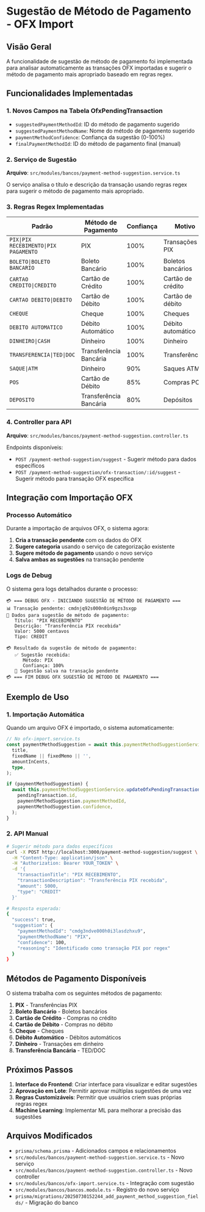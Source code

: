 # Sugestão de Método de Pagamento - OFX Import

## Visão Geral

A funcionalidade de sugestão de método de pagamento foi implementada para analisar automaticamente as transações OFX importadas e sugerir o método de pagamento mais apropriado baseado em regras regex.

## Funcionalidades Implementadas

### 1. Novos Campos na Tabela OfxPendingTransaction

- `suggestedPaymentMethodId`: ID do método de pagamento sugerido
- `suggestedPaymentMethodName`: Nome do método de pagamento sugerido
- `paymentMethodConfidence`: Confiança da sugestão (0-100%)
- `finalPaymentMethodId`: ID do método de pagamento final (manual)

### 2. Serviço de Sugestão

**Arquivo**: `src/modules/bancos/payment-method-suggestion.service.ts`

O serviço analisa o título e descrição da transação usando regras regex para sugerir o método de pagamento mais apropriado.

### 3. Regras Regex Implementadas

| Padrão | Método de Pagamento | Confiança | Motivo |
|--------|-------------------|-----------|---------|
| `PIX\|PIX RECEBIMENTO\|PIX PAGAMENTO` | PIX | 100% | Transações PIX |
| `BOLETO\|BOLETO BANCARIO` | Boleto Bancário | 100% | Boletos bancários |
| `CARTAO CREDITO\|CREDITO` | Cartão de Crédito | 100% | Cartão de crédito |
| `CARTAO DEBITO\|DEBITO` | Cartão de Débito | 100% | Cartão de débito |
| `CHEQUE` | Cheque | 100% | Cheques |
| `DEBITO AUTOMATICO` | Débito Automático | 100% | Débito automático |
| `DINHEIRO\|CASH` | Dinheiro | 100% | Dinheiro |
| `TRANSFERENCIA\|TED\|DOC` | Transferência Bancária | 100% | Transferências |
| `SAQUE\|ATM` | Dinheiro | 90% | Saques ATM |
| `POS` | Cartão de Débito | 85% | Compras POS |
| `DEPOSITO` | Transferência Bancária | 80% | Depósitos |

### 4. Controller para API

**Arquivo**: `src/modules/bancos/payment-method-suggestion.controller.ts`

Endpoints disponíveis:
- `POST /payment-method-suggestion/suggest` - Sugerir método para dados específicos
- `POST /payment-method-suggestion/ofx-transaction/:id/suggest` - Sugerir método para transação OFX específica

## Integração com Importação OFX

### Processo Automático

Durante a importação de arquivos OFX, o sistema agora:

1. **Cria a transação pendente** com os dados do OFX
2. **Sugere categoria** usando o serviço de categorização existente
3. **Sugere método de pagamento** usando o novo serviço
4. **Salva ambas as sugestões** na transação pendente

### Logs de Debug

O sistema gera logs detalhados durante o processo:

```
💳 === DEBUG OFX - INICIANDO SUGESTÃO DE MÉTODO DE PAGAMENTO ===
📊 Transação pendente: cmdnjq92s000n0in9gzs3sxgp
📝 Dados para sugestão de método de pagamento:
   Título: "PIX RECEBIMENTO"
   Descrição: "Transferência PIX recebida"
   Valor: 5000 centavos
   Tipo: CREDIT

💳 Resultado da sugestão de método de pagamento:
   ✅ Sugestão recebida:
      Método: PIX
      Confiança: 100%
   💾 Sugestão salva na transação pendente
💳 === FIM DEBUG OFX SUGESTÃO DE MÉTODO DE PAGAMENTO ===
```

## Exemplo de Uso

### 1. Importação Automática

Quando um arquivo OFX é importado, o sistema automaticamente:

```typescript
// No ofx-import.service.ts
const paymentMethodSuggestion = await this.paymentMethodSuggestionService.suggestPaymentMethodForTransaction(
  title,
  fixedName || fixedMemo || '',
  amountInCents,
  type,
);

if (paymentMethodSuggestion) {
  await this.paymentMethodSuggestionService.updateOfxPendingTransactionPaymentMethod(
    pendingTransaction.id,
    paymentMethodSuggestion.paymentMethodId,
    paymentMethodSuggestion.confidence,
  );
}
```

### 2. API Manual

```bash
# Sugerir método para dados específicos
curl -X POST http://localhost:3000/payment-method-suggestion/suggest \
  -H "Content-Type: application/json" \
  -H "Authorization: Bearer YOUR_TOKEN" \
  -d '{
    "transactionTitle": "PIX RECEBIMENTO",
    "transactionDescription": "Transferência PIX recebida",
    "amount": 5000,
    "type": "CREDIT"
  }'

# Resposta esperada:
{
  "success": true,
  "suggestion": {
    "paymentMethodId": "cmdg3ndve000h0i3lasdzhxu9",
    "paymentMethodName": "PIX",
    "confidence": 100,
    "reasoning": "Identificado como transação PIX por regex"
  }
}
```

## Métodos de Pagamento Disponíveis

O sistema trabalha com os seguintes métodos de pagamento:

1. **PIX** - Transferências PIX
2. **Boleto Bancário** - Boletos bancários
3. **Cartão de Crédito** - Compras no crédito
4. **Cartão de Débito** - Compras no débito
5. **Cheque** - Cheques
6. **Débito Automático** - Débitos automáticos
7. **Dinheiro** - Transações em dinheiro
8. **Transferência Bancária** - TED/DOC

## Próximos Passos

1. **Interface do Frontend**: Criar interface para visualizar e editar sugestões
2. **Aprovação em Lote**: Permitir aprovar múltiplas sugestões de uma vez
3. **Regras Customizáveis**: Permitir que usuários criem suas próprias regras regex
4. **Machine Learning**: Implementar ML para melhorar a precisão das sugestões

## Arquivos Modificados

- `prisma/schema.prisma` - Adicionados campos e relacionamentos
- `src/modules/bancos/payment-method-suggestion.service.ts` - Novo serviço
- `src/modules/bancos/payment-method-suggestion.controller.ts` - Novo controller
- `src/modules/bancos/ofx-import.service.ts` - Integração com sugestão
- `src/modules/bancos/bancos.module.ts` - Registro do novo serviço
- `prisma/migrations/20250730152244_add_payment_method_suggestion_fields/` - Migração do banco 